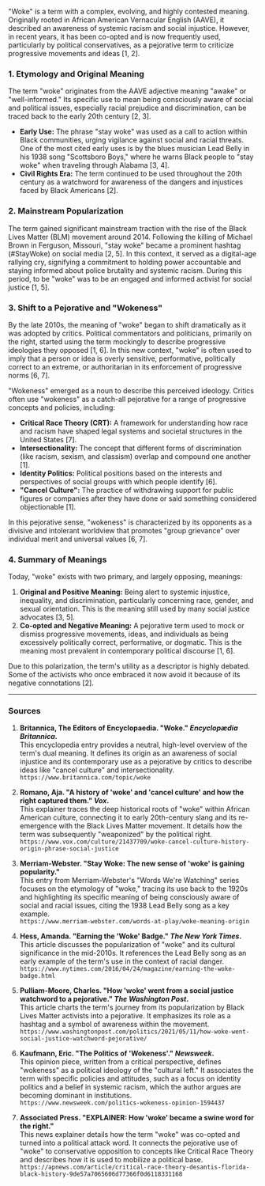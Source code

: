 "Woke" is a term with a complex, evolving, and highly contested meaning. Originally rooted in African American Vernacular English (AAVE), it described an awareness of systemic racism and social injustice. However, in recent years, it has been co-opted and is now frequently used, particularly by political conservatives, as a pejorative term to criticize progressive movements and ideas [1, 2].

### 1. Etymology and Original Meaning

The term "woke" originates from the AAVE adjective meaning "awake" or "well-informed." Its specific use to mean being consciously aware of social and political issues, especially racial prejudice and discrimination, can be traced back to the early 20th century [2, 3].

*   **Early Use:** The phrase "stay woke" was used as a call to action within Black communities, urging vigilance against social and racial threats. One of the most cited early uses is by the blues musician Lead Belly in his 1938 song "Scottsboro Boys," where he warns Black people to "stay woke" when traveling through Alabama [3, 4].
*   **Civil Rights Era:** The term continued to be used throughout the 20th century as a watchword for awareness of the dangers and injustices faced by Black Americans [2].

### 2. Mainstream Popularization

The term gained significant mainstream traction with the rise of the Black Lives Matter (BLM) movement around 2014. Following the killing of Michael Brown in Ferguson, Missouri, "stay woke" became a prominent hashtag (#StayWoke) on social media [2, 5]. In this context, it served as a digital-age rallying cry, signifying a commitment to holding power accountable and staying informed about police brutality and systemic racism. During this period, to be "woke" was to be an engaged and informed activist for social justice [1, 5].

### 3. Shift to a Pejorative and "Wokeness"

By the late 2010s, the meaning of "woke" began to shift dramatically as it was adopted by critics. Political commentators and politicians, primarily on the right, started using the term mockingly to describe progressive ideologies they opposed [1, 6]. In this new context, "woke" is often used to imply that a person or idea is overly sensitive, performative, politically correct to an extreme, or authoritarian in its enforcement of progressive norms [6, 7].

"Wokeness" emerged as a noun to describe this perceived ideology. Critics often use "wokeness" as a catch-all pejorative for a range of progressive concepts and policies, including:

*   **Critical Race Theory (CRT):** A framework for understanding how race and racism have shaped legal systems and societal structures in the United States [7].
*   **Intersectionality:** The concept that different forms of discrimination (like racism, sexism, and classism) overlap and compound one another [1].
*   **Identity Politics:** Political positions based on the interests and perspectives of social groups with which people identify [6].
*   **"Cancel Culture":** The practice of withdrawing support for public figures or companies after they have done or said something considered objectionable [1].

In this pejorative sense, "wokeness" is characterized by its opponents as a divisive and intolerant worldview that promotes "group grievance" over individual merit and universal values [6, 7].

### 4. Summary of Meanings

Today, "woke" exists with two primary, and largely opposing, meanings:

1.  **Original and Positive Meaning:** Being alert to systemic injustice, inequality, and discrimination, particularly concerning race, gender, and sexual orientation. This is the meaning still used by many social justice advocates [3, 5].
2.  **Co-opted and Negative Meaning:** A pejorative term used to mock or dismiss progressive movements, ideas, and individuals as being excessively politically correct, performative, or dogmatic. This is the meaning most prevalent in contemporary political discourse [1, 6].

Due to this polarization, the term's utility as a descriptor is highly debated. Some of the activists who once embraced it now avoid it because of its negative connotations [2].

***

### Sources

1.  **Britannica, The Editors of Encyclopaedia. "Woke." *Encyclopædia Britannica*.**  
    This encyclopedia entry provides a neutral, high-level overview of the term's dual meaning. It defines its origin as an awareness of social injustice and its contemporary use as a pejorative by critics to describe ideas like "cancel culture" and intersectionality.  
    `https://www.britannica.com/topic/woke`

2.  **Romano, Aja. "A history of 'woke' and 'cancel culture' and how the right captured them." *Vox*.**  
    This explainer traces the deep historical roots of "woke" within African American culture, connecting it to early 20th-century slang and its re-emergence with the Black Lives Matter movement. It details how the term was subsequently "weaponized" by the political right.  
    `https://www.vox.com/culture/21437709/woke-cancel-culture-history-origin-phrase-social-justice`

3.  **Merriam-Webster. "Stay Woke: The new sense of 'woke' is gaining popularity."**  
    This entry from Merriam-Webster's "Words We're Watching" series focuses on the etymology of "woke," tracing its use back to the 1920s and highlighting its specific meaning of being consciously aware of social and racial issues, citing the 1938 Lead Belly song as a key example.  
    `https://www.merriam-webster.com/words-at-play/woke-meaning-origin`

4.  **Hess, Amanda. "Earning the 'Woke' Badge." *The New York Times*.**  
    This article discusses the popularization of "woke" and its cultural significance in the mid-2010s. It references the Lead Belly song as an early example of the term's use in the context of racial danger.  
    `https://www.nytimes.com/2016/04/24/magazine/earning-the-woke-badge.html`

5.  **Pulliam-Moore, Charles. "How 'woke' went from a social justice watchword to a pejorative." *The Washington Post*.**  
    This article charts the term's journey from its popularization by Black Lives Matter activists into a pejorative. It emphasizes its role as a hashtag and a symbol of awareness within the movement.  
    `https://www.washingtonpost.com/politics/2021/05/11/how-woke-went-social-justice-watchword-pejorative/`

6.  **Kaufmann, Eric. "The Politics of 'Wokeness'." *Newsweek*.**  
    This opinion piece, written from a critical perspective, defines "wokeness" as a political ideology of the "cultural left." It associates the term with specific policies and attitudes, such as a focus on identity politics and a belief in systemic racism, which the author argues are becoming dominant in institutions.  
    `https://www.newsweek.com/politics-wokeness-opinion-1594437`

7.  **Associated Press. "EXPLAINER: How 'woke' became a swine word for the right."**  
    This news explainer details how the term "woke" was co-opted and turned into a political attack word. It connects the pejorative use of "woke" to conservative opposition to concepts like Critical Race Theory and describes how it is used to mobilize a political base.  
    `https://apnews.com/article/critical-race-theory-desantis-florida-black-history-9de57a7065606d77366f0d6118331168`